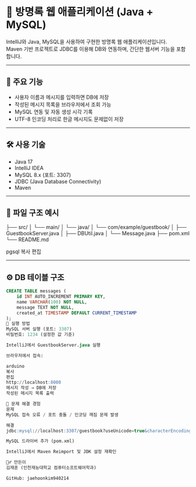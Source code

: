 # 📝 방명록 웹 애플리케이션 (Java + MySQL)

IntelliJ와 Java, MySQL을 사용하여 구현한 방명록 웹 애플리케이션입니다.  
Maven 기반 프로젝트로 JDBC를 이용해 DB와 연동하며, 간단한 웹서버 기능을 포함합니다.

---

## 📌 주요 기능

- 사용자 이름과 메시지를 입력하면 DB에 저장
- 작성된 메시지 목록을 브라우저에서 조회 가능
- MySQL 연동 및 자동 생성 시각 기록
- UTF-8 인코딩 처리로 한글 메시지도 문제없이 저장

---

## 🛠 사용 기술

- Java 17
- IntelliJ IDEA
- MySQL 8.x (포트: 3307)
- JDBC (Java Database Connectivity)
- Maven

---

## 📂 파일 구조 예시

├── src/
│ └── main/
│ └── java/
│ └── com/example/guestbook/
│ ├── GuestbookServer.java
│ ├── DBUtil.java
│ └── Message.java
├── pom.xml
└── README.md

pgsql
복사
편집

---

## ⚙️ DB 테이블 구조

```sql
CREATE TABLE messages (
    id INT AUTO_INCREMENT PRIMARY KEY,
    name VARCHAR(100) NOT NULL,
    message TEXT NOT NULL,
    created_at TIMESTAMP DEFAULT CURRENT_TIMESTAMP
);
🚀 실행 방법
MySQL 서버 실행 (포트: 3307)
비밀번호: 1234 (설정한 값 기준)

IntelliJ에서 GuestbookServer.java 실행

브라우저에서 접속:

arduino
복사
편집
http://localhost:8080
메시지 작성 → DB에 저장
작성된 메시지 목록 출력

🧪 문제 해결 경험
문제
MySQL 접속 오류 / 포트 충돌 / 인코딩 깨짐 문제 발생

해결
jdbc:mysql://localhost:3307/guestbook?useUnicode=true&characterEncoding=UTF-8 설정

MySQL 드라이버 추가 (pom.xml)

IntelliJ에서 Maven Reimport 및 JDK 설정 재확인

🙋‍♂️ 만든이
김재훈 (인천재능대학교 컴퓨터소프트웨어학과)

GitHub: jaehoonkim940214
